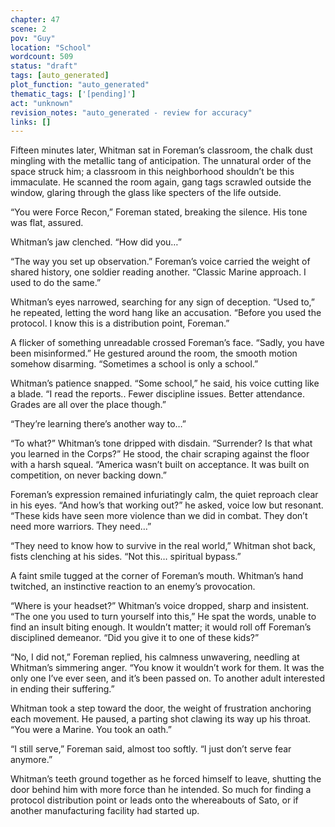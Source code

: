 ```yaml
---
chapter: 47
scene: 2
pov: "Guy"
location: "School"
wordcount: 509
status: "draft"
tags: [auto_generated]
plot_function: "auto_generated"
thematic_tags: ['[pending]']
act: "unknown"
revision_notes: "auto_generated - review for accuracy"
links: []
---
```


Fifteen minutes later, Whitman sat in Foreman’s classroom, the chalk dust mingling with the metallic tang of anticipation. The unnatural order of the space struck him; a classroom in this neighborhood shouldn’t be this immaculate. He scanned the room again, gang tags scrawled outside the window, glaring through the glass like specters of the life outside. 

“You were Force Recon,” Foreman stated, breaking the silence. His tone was flat, assured. 

Whitman’s jaw clenched. “How did you…” 

“The way you set up observation.” Foreman’s voice carried the weight of shared history, one soldier reading another. “Classic Marine approach. I used to do the same.” 

Whitman’s eyes narrowed, searching for any sign of deception. “Used to,” he repeated, letting the word hang like an accusation. “Before you used the protocol. I know this is a distribution point, Foreman.” 

A flicker of something unreadable crossed Foreman’s face. “Sadly, you have been misinformed.” He gestured around the room, the smooth motion somehow disarming. “Sometimes a school is only a school.” 

Whitman’s patience snapped. “Some school,” he said, his voice cutting like a blade. “I read the reports.. Fewer discipline issues. Better attendance. Grades are all over the place though.” 

“They’re learning there’s another way to…” 

“To what?” Whitman’s tone dripped with disdain. “Surrender? Is that what you learned in the Corps?” He stood, the chair scraping against the floor with a harsh squeal. “America wasn’t built on acceptance. It was built on competition, on never backing down.” 

Foreman’s expression remained infuriatingly calm, the quiet reproach clear in his eyes. “And how’s that working out?” he asked, voice low but resonant. “These kids have seen more violence than we did in combat. They don’t need more warriors. They need…” 

“They need to know how to survive in the real world,” Whitman shot back, fists clenching at his sides. “Not this… spiritual bypass.” 

A faint smile tugged at the corner of Foreman’s mouth. Whitman’s hand twitched, an instinctive reaction to an enemy’s provocation. 

“Where is your headset?” Whitman’s voice dropped, sharp and insistent. “The one you used to turn yourself into this,” He spat the words, unable to find an insult biting enough. It wouldn’t matter; it would roll off Foreman’s disciplined demeanor. “Did you give it to one of these kids?” 

“No, I did not,” Foreman replied, his calmness unwavering, needling at Whitman’s simmering anger. “You know it wouldn’t work for them. It was the only one I’ve ever seen, and it’s been passed on. To another adult interested in ending their suffering.” 

Whitman took a step toward the door, the weight of frustration anchoring each movement. He paused, a parting shot clawing its way up his throat. “You were a Marine. You took an oath.” 

“I still serve,” Foreman said, almost too softly. “I just don’t serve fear anymore.” 

Whitman’s teeth ground together as he forced himself to leave, shutting the door behind him with more force than he intended. So much for finding a protocol distribution point or leads onto the whereabouts of Sato, or if another manufacturing facility had started up.
